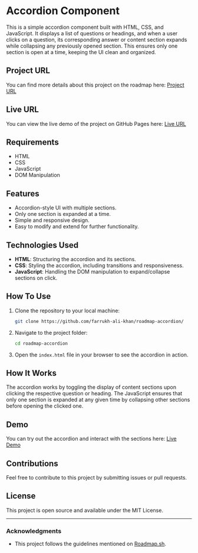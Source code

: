 # Accordion Component

This is a simple accordion component built with HTML, CSS, and JavaScript. It displays a list of questions or headings, and when a user clicks on a question, its corresponding answer or content section expands while collapsing any previously opened section. This ensures only one section is open at a time, keeping the UI clean and organized.

## Project URL

You can find more details about this project on the roadmap here: [Project URL](https://roadmap.sh/projects/accordion)

## Live URL

You can view the live demo of the project on GitHub Pages here: [Live URL](https://farrukh-ali-khan.github.io/roadmap-accordion/)

## Requirements

- HTML
- CSS
- JavaScript
- DOM Manipulation

## Features

- Accordion-style UI with multiple sections.
- Only one section is expanded at a time.
- Simple and responsive design.
- Easy to modify and extend for further functionality.

## Technologies Used

- **HTML**: Structuring the accordion and its sections.
- **CSS**: Styling the accordion, including transitions and responsiveness.
- **JavaScript**: Handling the DOM manipulation to expand/collapse sections on click.

## How To Use

1. Clone the repository to your local machine:

   ```bash
   git clone https://github.com/farrukh-ali-khan/roadmap-accordion/
   ```

2. Navigate to the project folder:

   ```bash
   cd roadmap-accordion
   ```

3. Open the `index.html` file in your browser to see the accordion in action.

## How It Works

The accordion works by toggling the display of content sections upon clicking the respective question or heading. The JavaScript ensures that only one section is expanded at any given time by collapsing other sections before opening the clicked one.

## Demo

You can try out the accordion and interact with the sections here: [Live Demo](https://github.com/farrukh-ali-khan/roadmap-accordion/)

## Contributions

Feel free to contribute to this project by submitting issues or pull requests.

## License

This project is open source and available under the MIT License.

---

### Acknowledgments

- This project follows the guidelines mentioned on [Roadmap.sh](https://roadmap.sh/projects/accordion).
